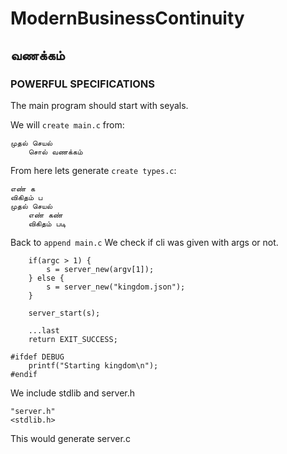 # ModernBusinessContinuity

﻿வணக்கம்
---

### POWERFUL SPECIFICATIONS

The main program should start with seyals.

We will `create main.c` from:

```
முதல் செயல்
	சொல் வணக்கம்
```

From here lets generate `create types.c`:
```
எண் க
விகிதம் ப
முதல் செயல்
	எண் கண்
	விகிதம் படி
```

Back to `append main.c`
We check if cli was given with args or not.
```
	if(argc > 1) {
		s = server_new(argv[1]);
	} else {
		s = server_new("kingdom.json");
	}
```


```
	server_start(s);
```


```
    ...last
	return EXIT_SUCCESS;
```


```first
#ifdef DEBUG
	printf("Starting kingdom\n");
#endif
```

We include stdlib and server.h
```include
"server.h"
<stdlib.h>
```

This would generate server.c
